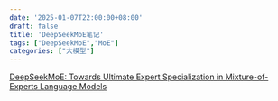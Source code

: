 ```yaml
---
date: '2025-01-07T22:00:00+08:00'
draft: false
title: 'DeepSeekMoE笔记'
tags: ["DeepSeekMoE","MoE"]
categories: ["大模型"]
---
```


[DeepSeekMoE: Towards Ultimate Expert Specialization in Mixture-of-Experts Language Models](https://xves6ft58q.feishu.cn/docx/HSXAdbHLNodSJQxMJCacfaKqnpc?from=from_copylink)
